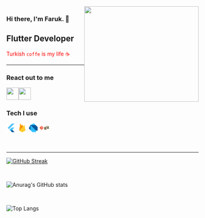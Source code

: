<img src="https://phoneky.co.uk/thumbs/screensavers/down/fun/dancingcat_5oexbnnp.gif" align="right" width="300" background-color="black" height="250">

### Hi there, I'm Faruk. :wave:

## Flutter Developer 

<font color="red">Turkish <code>coffe</code> is my life ☕  </font>
<hr>

### React out to me

[<img height="32" width="32" src="https://unpkg.com/simple-icons@v4/icons/youtube.svg"  align="left"/>][youtube]

[<img height="32" width="32" src="https://unpkg.com/simple-icons@v4/icons/linkedin.svg"  align="left"/>][linkedin]

<br />
<br />


### Tech I use
<row>
  <img src = "https://raw.githubusercontent.com/github/explore/80688e429a7d4ef2fca1e82350fe8e3517d3494d/topics/flutter/flutter.png" widht = "25" height = "25" />
<img src = "https://raw.githubusercontent.com/github/explore/80688e429a7d4ef2fca1e82350fe8e3517d3494d/topics/firebase/firebase.png" widht = "25" height = "25" />
<img src = "https://raw.githubusercontent.com/github/explore/80688e429a7d4ef2fca1e82350fe8e3517d3494d/topics/dart/dart.png" widht = "25" height = "25" />
<img src = "https://raw.githubusercontent.com/github/explore/80688e429a7d4ef2fca1e82350fe8e3517d3494d/topics/git/git.png" widht = "25" height = "25" />
</row>


<br />
<br />
<br />
<hr>




[youtube]:https://www.youtube.com/channel/UCs0bhUPbQ2pKOlfQMnRtt2w
[twitter]: https://twitter.com/of_celenk
[linkedin]:https://www.linkedin.com/in/%C3%B6mer-faruk-%C3%A7elenk-007605207/,



[![GitHub Streak](https://github-readme-streak-stats.herokuapp.com?user=omerfarukcelenk&theme=dracula)](https://git.io/streak-stats)


<br />

![Anurag's GitHub stats](https://github-readme-stats.vercel.app/api?username=omerfarukcelenk&theme=radical)

<br />

![Top Langs](https://github-readme-stats.vercel.app/api/top-langs/?username=omerfarukcelenk&theme=radical)

